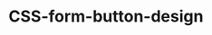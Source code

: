 # CSS-form-button-design
 <title>Css Text Area Design</title>
    <style>
    textarea{
        resize: none;
        padding: 20px;
        width: 50%;
        border: 3px solid gray;
        border-radius: 10px;
    }
    input[type="button"],input[type="reset"]{
        width: 100px;
        border: none;
        background: indianred;
        padding: 10px;
        border-radius: 5px;
        cursor: pointer;
    }
    select{
        width: 50%;
        padding:20px;
        border: none;
        background: indianred;
        border-radius: 5px;

    }
    </style>
</head>
<body>
  <form action="">
      <select name="subject_name" id="subjects">
          <option value="c">C program</option>
          <option value="c++">C++ program</option>
          <option value="Java">Java program</option>
      </select>
      <p></p>
    <textarea name="" id="" cols="30" rows="10">Write your comment here</textarea>
    <p></p>
      <input type="button" value="submit">
      <input type="reset" value="reset">
  </form>
   
</body>
